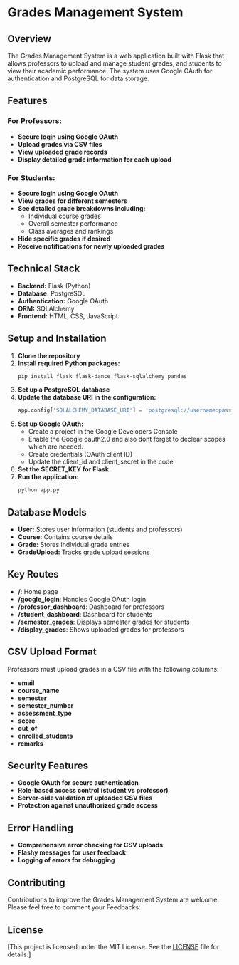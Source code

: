 # Grades Management System

## Overview

The Grades Management System is a web application built with Flask that allows professors to upload and manage student grades, and students to view their academic performance. The system uses Google OAuth for authentication and PostgreSQL for data storage.

## Features

### For Professors:

- **Secure login using Google OAuth**
- **Upload grades via CSV files**
- **View uploaded grade records**
- **Display detailed grade information for each upload**

### For Students:

- **Secure login using Google OAuth**
- **View grades for different semesters**
- **See detailed grade breakdowns including:**
    - Individual course grades
    - Overall semester performance
    - Class averages and rankings
- **Hide specific grades if desired**
- **Receive notifications for newly uploaded grades**

## Technical Stack

- **Backend:** Flask (Python)
- **Database:** PostgreSQL
- **Authentication:** Google OAuth
- **ORM:** SQLAlchemy
- **Frontend:** HTML, CSS, JavaScript

## Setup and Installation

1. **Clone the repository**
2. **Install required Python packages:**
    ```bash
    pip install flask flask-dance flask-sqlalchemy pandas
    ```
3. **Set up a PostgreSQL database**
4. **Update the database URI in the configuration:**
    ```python
    app.config['SQLALCHEMY_DATABASE_URI'] = 'postgresql://username:password@localhost/dbname'
    ```
5. **Set up Google OAuth:**
    - Create a project in the Google Developers Console
    - Enable the Google oauth2.0 and also dont forget to declear scopes which are needed.
    - Create credentials (OAuth client ID)
    - Update the client_id and client_secret in the code
6. **Set the SECRET_KEY for Flask**
7. **Run the application:**
    ```bash
    python app.py
    ```

## Database Models

- **User:** Stores user information (students and professors)
- **Course:** Contains course details
- **Grade:** Stores individual grade entries
- **GradeUpload:** Tracks grade upload sessions

## Key Routes

- **/**: Home page
- **/google_login**: Handles Google OAuth login
- **/professor_dashboard**: Dashboard for professors
- **/student_dashboard**: Dashboard for students
- **/semester_grades**: Displays semester grades for students
- **/display_grades**: Shows uploaded grades for professors

## CSV Upload Format

Professors must upload grades in a CSV file with the following columns:

- **email**
- **course_name**
- **semester**
- **semester_number**
- **assessment_type**
- **score**
- **out_of**
- **enrolled_students**
- **remarks**

## Security Features

- **Google OAuth for secure authentication**
- **Role-based access control (student vs professor)**
- **Server-side validation of uploaded CSV files**
- **Protection against unauthorized grade access**

## Error Handling

- **Comprehensive error checking for CSV uploads**
- **Flashy messages for user feedback**
- **Logging of errors for debugging**


## Contributing

Contributions to improve the Grades Management System are welcome. Please feel free to comment your Feedbacks:


## License

[This project is licensed under the MIT License. See the [LICENSE](LICENSE) file for details.]
